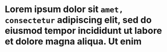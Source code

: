 # Lorem ipsum dolor sit `amet, consectetur` adipiscing elit, sed do eiusmod tempor incididunt ut labore et dolore magna aliqua. Ut enim

